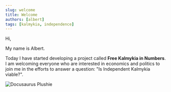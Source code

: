 ```yaml
---
slug: welcome
title: Welcome
authors: [albert]
tags: [kalmykia, independence]
---
```


Hi,

My name is Albert.

Today I have started developing a project called **Free Kalmykia in Numbers**. I am welcoming everyone who are interested in economics and politics to join me in the efforts to answer a question: "Is Independent Kalmykia viable?".

![Docusaurus Plushie](https://upload.wikimedia.org/wikipedia/commons/9/9f/Flag_of_Kalmykia.svg)
